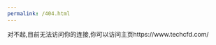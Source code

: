 ```yaml
---
permalink: /404.html
---
```

<html>
  <head></head>
  <body>
对不起,目前无法访问你的连接,你可以访问主页https://www.techcfd.com/
    </body>
</html>